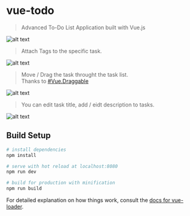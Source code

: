# vue-todo

> Advanced To-Do List Application built with Vue.js

![alt text](https://raw.githubusercontent.com/ayazsayyed/vue-todo/master/dist/assets/img/dashboard.png)

> Attach Tags to the specific task.

![alt text](https://raw.githubusercontent.com/ayazsayyed/vue-todo/master/dist/assets/img/outer-tags.png)

> Move / Drag the task throught the task list.<br>
Thanks to [#Vue.Draggable](https://github.com/SortableJS/Vue.Draggable)

![alt text](https://raw.githubusercontent.com/ayazsayyed/vue-todo/master/dist/assets/img/draggable.png)

> You can edit task title, add / eidt description to tasks.

![alt text](https://raw.githubusercontent.com/ayazsayyed/vue-todo/master/dist/assets/img/edit-title-desc.png)

## Build Setup

``` bash
# install dependencies
npm install

# serve with hot reload at localhost:8080
npm run dev

# build for production with minification
npm run build
```

For detailed explanation on how things work, consult the [docs for vue-loader](http://vuejs.github.io/vue-loader).
